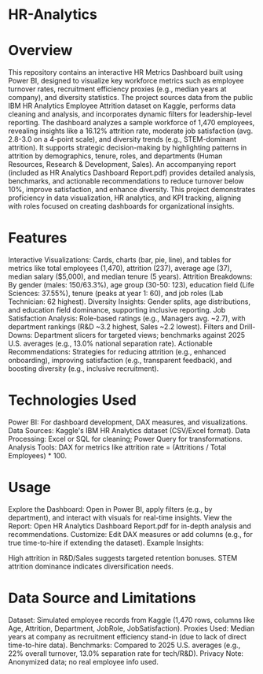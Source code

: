 # HR-Analytics
# Overview
This repository contains an interactive HR Metrics Dashboard built using Power BI, designed to visualize key workforce metrics such as employee turnover rates, recruitment efficiency proxies (e.g., median years at company), and diversity statistics. The project sources data from the public IBM HR Analytics Employee Attrition dataset on Kaggle, performs data cleaning and analysis, and incorporates dynamic filters for leadership-level reporting.
The dashboard analyzes a sample workforce of 1,470 employees, revealing insights like a 16.12% attrition rate, moderate job satisfaction (avg. 2.8-3.0 on a 4-point scale), and diversity trends (e.g., STEM-dominant attrition). It supports strategic decision-making by highlighting patterns in attrition by demographics, tenure, roles, and departments (Human Resources, Research & Development, Sales). An accompanying report (included as HR Analytics Dashboard Report.pdf) provides detailed analysis, benchmarks, and actionable recommendations to reduce turnover below 10%, improve satisfaction, and enhance diversity.
This project demonstrates proficiency in data visualization, HR analytics, and KPI tracking, aligning with roles focused on creating dashboards for organizational insights.

# Features

Interactive Visualizations: Cards, charts (bar, pie, line), and tables for metrics like total employees (1,470), attrition (237), average age (37), median salary ($5,000), and median tenure (5 years).
Attrition Breakdowns: By gender (males: 150/63.3%), age group (30-50: 123), education field (Life Sciences: 37.55%), tenure (peaks at year 1: 60), and job roles (Lab Technician: 62 highest).
Diversity Insights: Gender splits, age distributions, and education field dominance, supporting inclusive reporting.
Job Satisfaction Analysis: Role-based ratings (e.g., Managers avg. ~2.7), with department rankings (R&D ~3.2 highest, Sales ~2.2 lowest).
Filters and Drill-Downs: Department slicers for targeted views; benchmarks against 2025 U.S. averages (e.g., 13.0% national separation rate).
Actionable Recommendations: Strategies for reducing attrition (e.g., enhanced onboarding), improving satisfaction (e.g., transparent feedback), and boosting diversity (e.g., inclusive recruitment).

# Technologies Used

Power BI: For dashboard development, DAX measures, and visualizations.
Data Sources: Kaggle's IBM HR Analytics dataset (CSV/Excel format).
Data Processing: Excel or SQL for cleaning; Power Query for transformations.
Analysis Tools: DAX for metrics like attrition rate = (Attritions / Total Employees) * 100.

# Usage

Explore the Dashboard: Open in Power BI, apply filters (e.g., by department), and interact with visuals for real-time insights.
View the Report: Open HR Analytics Dashboard Report.pdf for in-depth analysis and recommendations.
Customize: Edit DAX measures or add columns (e.g., for true time-to-hire if extending the dataset).
Example Insights:

High attrition in R&D/Sales suggests targeted retention bonuses.
STEM attrition dominance indicates diversification needs.

# Data Source and Limitations

Dataset: Simulated employee records from Kaggle (1,470 rows, columns like Age, Attrition, Department, JobRole, JobSatisfaction).
Proxies Used: Median years at company as recruitment efficiency stand-in (due to lack of direct time-to-hire data).
Benchmarks: Compared to 2025 U.S. averages (e.g., 22% overall turnover, 13.0% separation rate for tech/R&D).
Privacy Note: Anonymized data; no real employee info used.
